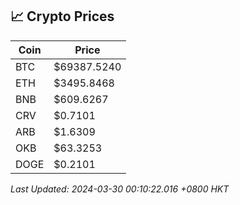 ## 📈 Crypto Prices

| Coin | Price |
| ---- | ----- |
| BTC | $69387.5240 |
| ETH | $3495.8468 |
| BNB | $609.6267 |
| CRV | $0.7101 |
| ARB | $1.6309 |
| OKB | $63.3253 |
| DOGE | $0.2101 |

_Last Updated: 2024-03-30 00:10:22.016 +0800 HKT_